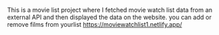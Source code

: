 This is a movie list project where I fetched movie watch list data from an external API and then displayed the data on the website. you can add or remove films from yourlist
https://moviewatchlist1.netlify.app/     
 

